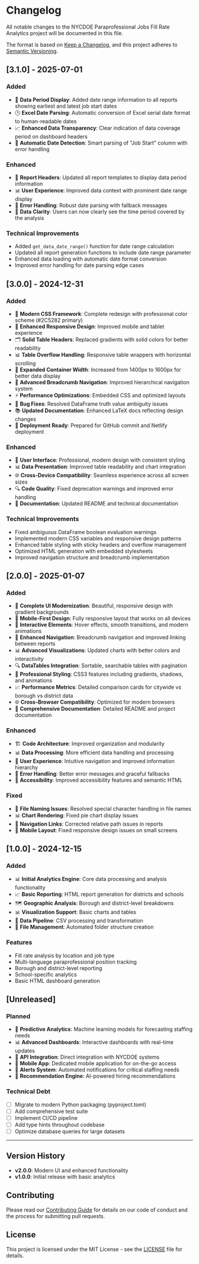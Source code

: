 # Changelog

All notable changes to the NYCDOE Paraprofessional Jobs Fill Rate Analytics project will be documented in this file.

The format is based on [Keep a Changelog](https://keepachangelog.com/en/1.0.0/),
and this project adheres to [Semantic Versioning](https://semver.org/spec/v2.0.0.html).

## [3.1.0] - 2025-07-01

### Added
- 📅 **Data Period Display**: Added date range information to all reports showing earliest and latest job start dates
- 🕒 **Excel Date Parsing**: Automatic conversion of Excel serial date format to human-readable dates
- 📈 **Enhanced Data Transparency**: Clear indication of data coverage period on dashboard headers
- 🔄 **Automatic Date Detection**: Smart parsing of "Job Start" column with error handling

### Enhanced
- 🎨 **Report Headers**: Updated all report templates to display data period information
- 📊 **User Experience**: Improved data context with prominent date range display
- 🔧 **Error Handling**: Robust date parsing with fallback messages
- 📖 **Data Clarity**: Users can now clearly see the time period covered by the analysis

### Technical Improvements
- Added `get_data_date_range()` function for date range calculation
- Updated all report generation functions to include date range parameter
- Enhanced data loading with automatic date format conversion
- Improved error handling for date parsing edge cases

## [3.0.0] - 2024-12-31

### Added
- 🎨 **Modern CSS Framework**: Complete redesign with professional color scheme (#2C5282 primary)
- 📱 **Enhanced Responsive Design**: Improved mobile and tablet experience
- 🗂️ **Solid Table Headers**: Replaced gradients with solid colors for better readability
- 📊 **Table Overflow Handling**: Responsive table wrappers with horizontal scrolling
- 📏 **Expanded Container Width**: Increased from 1400px to 1600px for better data display
- 🧭 **Advanced Breadcrumb Navigation**: Improved hierarchical navigation system
- ⚡ **Performance Optimizations**: Embedded CSS and optimized layouts
- 🔧 **Bug Fixes**: Resolved DataFrame truth value ambiguity issues
- 📚 **Updated Documentation**: Enhanced LaTeX docs reflecting design changes
- 🚀 **Deployment Ready**: Prepared for GitHub commit and Netlify deployment

### Enhanced
- 🎯 **User Interface**: Professional, modern design with consistent styling
- 📊 **Data Presentation**: Improved table readability and chart integration
- 🌐 **Cross-Device Compatibility**: Seamless experience across all screen sizes
- 🔍 **Code Quality**: Fixed deprecation warnings and improved error handling
- 📖 **Documentation**: Updated README and technical documentation

### Technical Improvements
- Fixed ambiguous DataFrame boolean evaluation warnings
- Implemented modern CSS variables and responsive design patterns
- Enhanced table styling with sticky headers and overflow management
- Optimized HTML generation with embedded stylesheets
- Improved navigation structure and breadcrumb implementation

## [2.0.0] - 2025-01-07

### Added
- 🎨 **Complete UI Modernization**: Beautiful, responsive design with gradient backgrounds
- 📱 **Mobile-First Design**: Fully responsive layout that works on all devices
- 🌟 **Interactive Elements**: Hover effects, smooth transitions, and modern animations
- 🎯 **Enhanced Navigation**: Breadcrumb navigation and improved linking between reports
- 📊 **Advanced Visualizations**: Updated charts with better colors and interactivity
- 🔍 **DataTables Integration**: Sortable, searchable tables with pagination
- 🎨 **Professional Styling**: CSS3 features including gradients, shadows, and animations
- 📈 **Performance Metrics**: Detailed comparison cards for citywide vs borough vs district data
- 🌐 **Cross-Browser Compatibility**: Optimized for modern browsers
- 📄 **Comprehensive Documentation**: Detailed README and project documentation

### Enhanced
- 🏗️ **Code Architecture**: Improved organization and modularity
- 📊 **Data Processing**: More efficient data handling and processing
- 🎯 **User Experience**: Intuitive navigation and improved information hierarchy
- 🔧 **Error Handling**: Better error messages and graceful fallbacks
- 📱 **Accessibility**: Improved accessibility features and semantic HTML

### Fixed
- 🐛 **File Naming Issues**: Resolved special character handling in file names
- 📊 **Chart Rendering**: Fixed pie chart display issues
- 🔗 **Navigation Links**: Corrected relative path issues in reports
- 📱 **Mobile Layout**: Fixed responsive design issues on small screens

## [1.0.0] - 2024-12-15

### Added
- 📊 **Initial Analytics Engine**: Core data processing and analysis functionality
- 📈 **Basic Reporting**: HTML report generation for districts and schools
- 🗺️ **Geographic Analysis**: Borough and district-level breakdowns
- 📊 **Visualization Support**: Basic charts and tables
- 🔄 **Data Pipeline**: CSV processing and transformation
- 📁 **File Management**: Automated folder structure creation

### Features
- Fill rate analysis by location and job type
- Multi-language paraprofessional position tracking
- Borough and district-level reporting
- School-specific analytics
- Basic HTML dashboard generation

## [Unreleased]

### Planned
- 🔮 **Predictive Analytics**: Machine learning models for forecasting staffing needs
- 📊 **Advanced Dashboards**: Interactive dashboards with real-time updates
- 🔄 **API Integration**: Direct integration with NYCDOE systems
- 📱 **Mobile App**: Dedicated mobile application for on-the-go access
- 🔔 **Alerts System**: Automated notifications for critical staffing needs
- 🎯 **Recommendation Engine**: AI-powered hiring recommendations

### Technical Debt
- [ ] Migrate to modern Python packaging (pyproject.toml)
- [ ] Add comprehensive test suite
- [ ] Implement CI/CD pipeline
- [ ] Add type hints throughout codebase
- [ ] Optimize database queries for large datasets

---

## Version History

- **v2.0.0**: Modern UI and enhanced functionality
- **v1.0.0**: Initial release with basic analytics

## Contributing

Please read our [Contributing Guide](CONTRIBUTING.md) for details on our code of conduct and the process for submitting pull requests.

## License

This project is licensed under the MIT License - see the [LICENSE](LICENSE) file for details.

